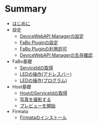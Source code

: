 # Summary

* [はじめに](README.md)
* 設定
    * [DeviceWebAPI Managerの設定](setting.md)
    * [FaBo Pluginの設定](fabo.md)
    * [FaBo Pluginの利用許可](permission.md)
    * [DeviceWebAPI Managerの生存確認](available.md)
* FaBo基礎
	* [ServiceIdの取得](fabo_serviceid.md)
	* [LEDの操作(アドレスバー)](fabo_led1.md)
	* [LEDの操作(プログラム)](fabo_led2.md)
* Host基礎
	* [HostのServiceIdの取得](host_serviceid.md)
	* [写真を撮影する](host_takepic.md)
	* [プレビューを開始](host_preview.md)
* Firmata
	* [Firmataのインストール](firmata.md)

